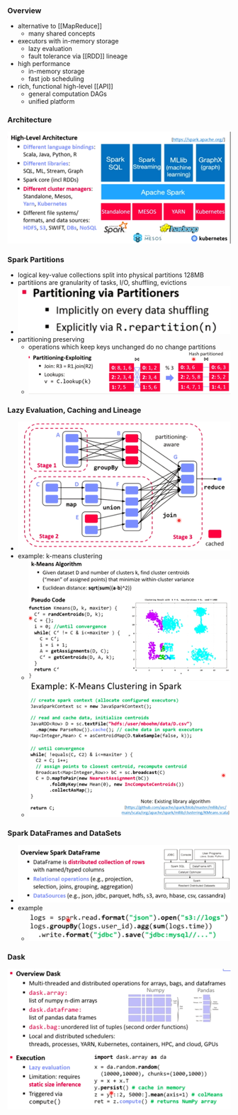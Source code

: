 ### Overview
+ alternative to [[MapReduce]]
	+ many shared concepts
+ executors with in-memory storage
	+ lazy evaluation
	+ fault tolerance via [[RDD]] lineage
+ high performance
	+ in-memory storage
	+ fast job scheduling
+ rich, functional high-level [[API]]
	+ general computation DAGs
	+ unified platform

### Architecture
![](../../../../z_images/Pasted%20image%2020220610114627.png)

### Spark Partitions
+ logical key-value collections split into physical partitions 128MB
+ partitiions are granularity of tasks, I/O, shuffling, evictions
+ ![](../../../../z_images/Pasted%20image%2020220610115447.png)
+ partitioning preserving
	+ operations which keep keys unchanged do no change partitions
	+ ![](../../../../z_images/Pasted%20image%2020220610115654.png)

### Lazy Evaluation, Caching and Lineage 
+ ![](../../../../z_images/Pasted%20image%2020220610120256.png)
+ example: k-means clustering
	+ ![](../../../../z_images/Pasted%20image%2020220610120357.png)
	+ ![](../../../../z_images/Pasted%20image%2020220610120727.png)

### Spark DataFrames and DataSets
+ ![](../../../../z_images/Pasted%20image%2020220610120811.png)
+ example
	+ ![](../../../../z_images/Pasted%20image%2020220610120833.png)

### Dask
![](../../../../z_images/Pasted%20image%2020220610121102.png)


